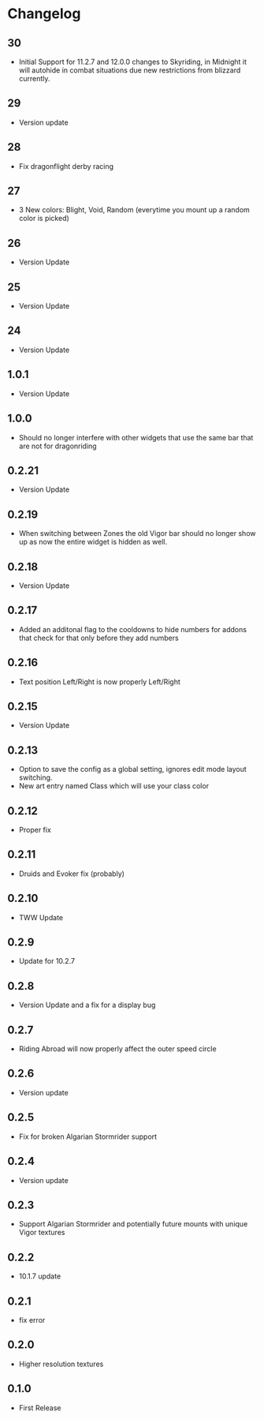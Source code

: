 # Changelog

## 30
- Initial Support for 11.2.7 and 12.0.0 changes to Skyriding, in Midnight it will autohide in combat situations due new restrictions from blizzard currently.

## 29
- Version update

## 28
- Fix dragonflight derby racing

## 27
- 3 New colors: Blight, Void, Random (everytime you mount up a random color is picked)

## 26
- Version Update

## 25
- Version Update

## 24
- Version Update

## 1.0.1
- Version Update

## 1.0.0
- Should no longer interfere with other widgets that use the same bar that are not for dragonriding

## 0.2.21
- Version Update

## 0.2.19
- When switching between Zones the old Vigor bar should no longer show up as now the entire widget is hidden as well.

## 0.2.18
- Version Update

## 0.2.17
- Added an additonal flag to the cooldowns to hide numbers for addons that check for that only before they add numbers

## 0.2.16
- Text position Left/Right is now properly Left/Right

## 0.2.15
- Version Update

## 0.2.13
- Option to save the config as a global setting, ignores edit mode layout switching.
- New art entry named Class which will use your class color

## 0.2.12
- Proper fix

## 0.2.11
- Druids and Evoker fix (probably)

## 0.2.10
- TWW Update

## 0.2.9
- Update for 10.2.7

## 0.2.8
- Version Update and a fix for a display bug

## 0.2.7
- Riding Abroad will now properly affect the outer speed circle

## 0.2.6
- Version update

## 0.2.5
- Fix for broken Algarian Stormrider support

## 0.2.4
- Version update

## 0.2.3
- Support Algarian Stormrider and potentially future mounts with unique Vigor textures

## 0.2.2
- 10.1.7 update

## 0.2.1
- fix error

## 0.2.0
- Higher resolution textures

## 0.1.0
- First Release